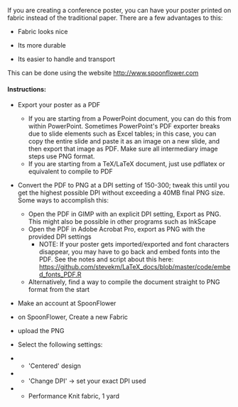 If you are creating a conference poster, you can have your poster printed on fabric instead of the traditional paper. There are a few advantages to this:

- Fabric looks nice

- Its more durable

- Its easier to handle and transport

This can be done using the website http://www.spoonflower.com

#### Instructions: 

- Export your poster as a PDF
  - If you are starting from a PowerPoint document, you can do this from within PowerPoint. Sometimes PowerPoint's PDF exporter breaks due to slide elements such as Excel tables; in this case, you can copy the entire slide and paste it as an image on a new slide, and then export that image as PDF. Make sure all intermediary image steps use PNG format.
  - If you are starting from a TeX/LaTeX document, just use pdflatex or equivalent to compile to PDF

- Convert the PDF to PNG at a DPI setting of 150-300; tweak this until you get the highest possible DPI without exceeding a 40MB final PNG size. Some ways to accomplish this:
  - Open the PDF in GIMP with an explicit DPI setting, Export as PNG. This might also be possible in other programs such as InkScape
  - Open the PDF in Adobe Acrobat Pro, export as PNG with the provided DPI settings
    - NOTE: If your poster gets imported/exported and font characters disappear, you may have to go back and embed fonts into the PDF. See the notes and script about this here: https://github.com/stevekm/LaTeX_docs/blob/master/code/embed_fonts_PDF.R
  - Alternatively, find a way to compile the document straight to PNG format from the start

- Make an account at SpoonFlower
- on SpoonFlower, Create a new Fabric 
- upload the PNG
- Select the following settings: 
- - 'Centered' design
- - 'Change DPI' -> set your exact DPI used
- - Performance Knit fabric, 1 yard
